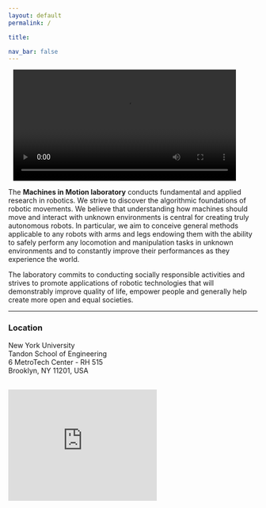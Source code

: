 ```yaml
---
layout: default
permalink: /

title:

nav_bar: false
---
```


<video autoplay playsinline width="450px" class="object-fit-sm-fill float-md-start mx-auto d-block" style="padding-left:10px; padding-right:20px;">
<source src="{{ 'output.mp4' | prepend: '/assets/video/' | prepend: site.baseurl }}"></video>

<div class="container">
<p>The <b>Machines in Motion laboratory</b> conducts fundamental and applied research in robotics.
We strive to discover the algorithmic foundations of robotic movements. We believe
that understanding how machines should move and interact with unknown environments is central for creating truly autonomous robots.
In particular, we aim to conceive general methods applicable to any robots with arms and legs endowing them with the ability
to safely perform any locomotion and manipulation tasks in unknown environments and to constantly improve their performances as they experience the world.
</p>
<p>
The laboratory commits to conducting socially responsible activities and strives to promote applications of robotic technologies that will demonstrably improve quality of life, empower people and generally help create more open and equal societies.
</p>
</div>





<div class="contacts">
      <a href="mailto:{{ site.email | encode_email }}">
        <i class="bi bi-envelope-fill"></i>
      </a>
      <a href="{{ site.scholar_link }}">
        <i class="ai ai-google-scholar"></i>
      </a>
      <a href="{{ site.github_link }}">
        <i class="bi bi-github"></i>
      </a>
      <a href="{{ site.youtube_link }}">
        <i class="bi bi-youtube"></i>
      </a>
      <a href="{{ site.twitter_link }}">
        <i class="bi bi-twitter"></i>
      </a>
</div>

---

  <div class="row align-items-start">
    <div class="col-md-4 col-sm-12" style="padding-bottom: 30px">
      <h3>Location</h3> 
      New York University <br>
      Tandon School of Engineering  <br>
      6 MetroTech Center  - RH 515 <br>
      Brooklyn, NY 11201, USA    
    </div>
    <div class="col align-self-end">
      <iframe src="https://www.google.com/maps/embed?pb=!1m18!1m12!1m3!1d23574.021381281626!2d-73.98967183690199!3d40.71027120624558!2m3!1f0!2f0!3f0!3m2!1i1024!2i768!4f13.1!3m3!1m2!1s0x89c25a4a4d8396f3%3A0xda9b313d596491f7!2sNew%20York%20University%20Tandon%20School%20of%20Engineering!5e0!3m2!1sfr!2sus!4v1679248485748!5m2!1sfr!2sus" width="300" height="225" style="border:0;" allowfullscreen="" loading="lazy" referrerpolicy="no-referrer-when-downgrade"></iframe>
    </div>
  </div>

